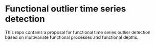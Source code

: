 # Functional outlier time series detection

This repo contains a proposal for functional time series outlier detection based on multivariate functional processes and functional depths.
